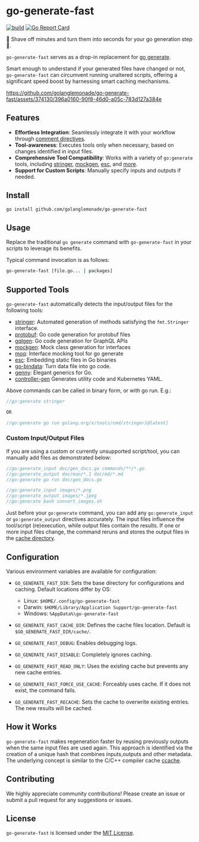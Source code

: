 # go-generate-fast

[![build](https://github.com/golanglemonade/go-generate-fast/actions/workflows/build-test.yml/badge.svg)](https://github.com/golanglemonade/go-generate-fast/actions?query=branch%main)
[![Go Report
Card](https://goreportcard.com/badge/github.com/golanglemonade/go-generate-fast)](https://goreportcard.com/report/github.com/golanglemonade/go-generate-fast)

🚀 Shave off minutes and turn them into seconds for your go generation step 🚀.

`go-generate-fast` serves as a drop-in replacement for [go
generate](https://pkg.go.dev/cmd/go#hdr-Generate_Go_files_by_processing_source).

Smart enough to understand if your generated files have changed or not,
`go-generate-fast` can circumvent running unaltered scripts, offering a
significant speed boost by harnessing smart caching mechanisms.

<https://github.com/golanglemonade/go-generate-fast/assets/374130/396a0160-90f8-46d0-a05c-783d127a384e>

## Features

- **Effortless Integration**: Seamlessly integrate it with your workflow through
  [comment directives](#usage).
- **Tool-awareness**: Executes tools only when necessary, based on changes
  identified in input files.
- **Comprehensive Tool Compatibility**: Works with a variety of `go:generate`
  tools, including
  [stringer](https://godoc.org/golang.org/x/tools/cmd/stringer),
  [mockgen](https://github.com/golang/mock/tree/master/mockgen),
  [esc](https://github.com/mjibson/esc), and [more](#supported-tools).
- **Support for Custom Scripts**: Manually specify inputs and outputs if needed.

## Install

```bash
go install github.com/golanglemonade/go-generate-fast
```

## Usage

Replace the traditional `go generate` command with `go-generate-fast` in your
scripts to leverage its benefits.

Typical command invocation is as follows:

```bash
go-generate-fast [file.go... | packages]
```

## Supported Tools

`go-generate-fast` automatically detects the input/output files for the
following tools:

- [stringer](https://godoc.org/golang.org/x/tools/cmd/stringer): Automated
  generation of methods satisfying the `fmt.Stringer` interface.
- [protobuf](https://developers.google.com/protocol-buffers): Go code generation
  for protobuf files
- [gqlgen](https://gqlgen.com/): Go code generation for GraphQL APIs
- [mockgen](https://github.com/uber-go/mock): Mock class generation for
  interfaces
- [moq](https://github.com/matryer/moq): Interface mocking tool for go generate
- [esc](https://github.com/mjibson/esc): Embedding static files in Go binaries
- [go-bindata](https://github.com/go-bindata/go-bindata): Turn data file into go
  code.
- [genny](https://github.com/cheekybits/genny): Elegant generics for Go.
- [controller-gen](https://book.kubebuilder.io/reference/controller-gen) Generates utility code and Kubernetes YAML.

Above commands can be called in binary form, or with go run. E.g.:

```go
//go:generate stringer

OR

//go:generate go run golang.org/x/tools/cmd/stringer[@latest]
```

### Custom Input/Output Files

If you are using a custom or currently unsupported script/tool, you can manually
add files as demonstrated below:

```go
//go:generate_input doc/gen_docs.go commands/**/*.go
//go:generate_output doc/man/*.1 doc/md/*.md
//go:generate go run doc/gen_docs.go

//go:generate_input images/*.png
//go:generate_output images/*.jpeg
//go:generate bash convert_images.sh
```

Just before your `go:generate` command, you can add any `go:generate_input` or
`go:generate_output` directives accurately. The input files influence the
tool/script (re)execution, while output files contain the results. If one or
more input files change, the command reruns and stores the output files in the
[cache directory](#configuration).

## Configuration

Various environment variables are available for configuration:

- `GO_GENERATE_FAST_DIR`: Sets the base directory for configurations and
  caching. Default locations differ by OS:
  - Linux: `$HOME/.config/go-generate-fast`
  - Darwin: `$HOME/Library/Application Support/go-generate-fast`
  - Windows: `%AppData%\go-generate-fast`

- `GO_GENERATE_FAST_CACHE_DIR`: Defines the cache files location. Default is
  `$GO_GENERATE_FAST_DIR/cache/`.
- `GO_GENERATE_FAST_DEBUG`: Enables debugging logs.
- `GO_GENERATE_FAST_DISABLE`: Completely ignores caching.
- `GO_GENERATE_FAST_READ_ONLY`: Uses the existing cache but prevents any new
  cache entries.
- `GO_GENERATE_FAST_FORCE_USE_CACHE`: Forceably uses cache. If it does not exist, the command fails.
- `GO_GENERATE_FAST_RECACHE`: Sets the cache to overwrite existing entries. The
  new results will be cached.

## How it Works

`go-generate-fast` makes regeneration faster by reusing previously outputs when
the same input files are used again. This approach is identified via the
creation of a unique hash that combines inputs,outputs and other metadata. The
underlying concept is similar to the C/C++ compiler cache
[ccache](https://ccache.dev/).

## Contributing

We highly appreciate community contributions! Please create an issue or submit a
pull request for any suggestions or issues.

## License

`go-generate-fast` is licensed under the [MIT License](LICENSE).

